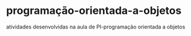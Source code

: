 # programação-orientada-a-objetos
atividades desenvolvidas na aula de PI-programação orientada a objetos
